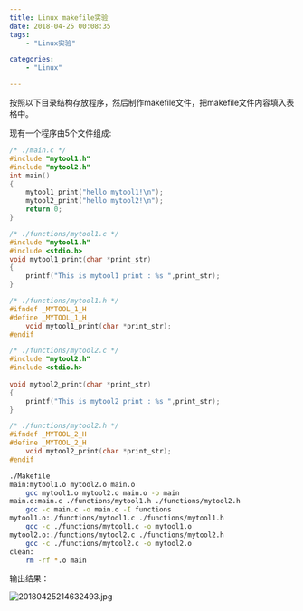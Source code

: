```yaml
---
title: Linux makefile实验
date: 2018-04-25 00:08:35
tags:
	- "Linux实验"

categories:
	- "Linux"

---
```


按照以下目录结构存放程序，然后制作makefile文件，把makefile文件内容填入表格中。



现有一个程序由5个文件组成:

```cpp
/* ./main.c */
#include "mytool1.h"
#include "mytool2.h"
int main()
{
	mytool1_print("hello mytool1!\n");
	mytool2_print("hello mytool2!\n");
	return 0;
}
```
<!--more-->
```cpp
/* ./functions/mytool1.c */
#include "mytool1.h"
#include <stdio.h>
void mytool1_print(char *print_str)
{
	printf("This is mytool1 print : %s ",print_str);
}
```

```cpp
/* ./functions/mytool1.h */
#ifndef _MYTOOL_1_H
#define _MYTOOL_1_H
	void mytool1_print(char *print_str);
#endif
```

```cpp
/* ./functions/mytool2.c */
#include "mytool2.h"
#include <stdio.h>
 
void mytool2_print(char *print_str)
{
	printf("This is mytool2 print : %s ",print_str);
}
```

```cpp
/* ./functions/mytool2.h */
#ifndef _MYTOOL_2_H
#define _MYTOOL_2_H
	void mytool2_print(char *print_str);
#endif
```

```bash
./Makefile
main:mytool1.o mytool2.o main.o
	gcc mytool1.o mytool2.o main.o -o main
main.o:main.c ./functions/mytool1.h ./functions/mytool2.h
	gcc -c main.c -o main.o -I functions
mytool1.o:./functions/mytool1.c ./functions/mytool1.h
	gcc -c ./functions/mytool1.c -o mytool1.o
mytool2.o:./functions/mytool2.c ./functions/mytool2.h
	gcc -c ./functions/mytool2.c -o mytool2.o
clean:
	rm -rf *.o main
```

输出结果：

![20180425214632493.jpg](https://i.loli.net/2018/09/12/5b99240c3c17d.jpg)
